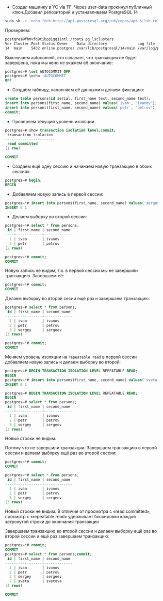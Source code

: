 

- Создал машинку в YC via TF. Через user-data прокинул публичный ключ.Добавил репозиторий и устанавливаем PostgreSQL 14
```bash
sudo sh -c 'echo "deb http://apt.postgresql.org/pub/repos/apt $(lsb_release -cs)-pgdg main" > /etc/apt/sources.list.d/pgdg.list' && wget --quiet -O - https://www.postgresql.org/media/keys/ACCC4CF8.asc | sudo apt-key add - && sudo apt-get update && sudo apt-get -y install postgresql-14
```
Проверяем:
```bash
postgres@fhmvfd9tibpp1gg11ntl:/root$ pg_lsclusters
Ver Cluster Port Status Owner    Data directory              Log file
14  main    5432 online postgres /var/lib/postgresql/14/main /var/log/postgresql/postgresql-14-main.log
```
Выключаем autocommit, это означает, что транзакция не будет завершена, пока мы явно не укажем её окончание:
```SQL
postgres=# \set AUTOCOMMIT OFF
postgres=# \echo :AUTOCOMMIT
OFF
```
- Создаём таблицу, наполняем её данными и делаем фиксацию:
```SQL
create table persons(id serial, first_name text, second_name text);
insert into persons(first_name, second_name) values('ivan', 'ivanov');
insert into persons(first_name, second_name) values('petr', 'petrov');
commit;
```
- Проверяем текущий уровень изоляции:
```SQL
postgres=# show transaction isolation level;commit;
 transaction_isolation
-----------------------
 read committed
(1 row)

COMMIT

```
- Создаём ещё одну сессию и начинаем новую транзакцию в обоих сессиях:
```SQL
postgres=# begin;
BEGIN
```
- Добавляем новую запись в первой сессии:
```SQL
postgres=*# insert into persons(first_name, second_name) values('sergey', 'sergeev');
INSERT 0 1
```
- Делаем выборку во второй сессии:
```SQL
postgres=*# select * from persons;
 id | first_name | second_name
----+------------+-------------
  1 | ivan       | ivanov
  2 | petr       | petrov
(2 rows)

postgres=*# commit;
COMMIT
```
Новую запись не видим, т.к. в первой сессии мы не завершили транзакцию. Завершаем её:
```SQL
postgres=*# commit;
COMMIT
```
Делаем выборку во второй сесии ещё раз и завершаем транзакцию:
```SQL
postgres=# select * from persons;
 id | first_name | second_name
----+------------+-------------
  1 | ivan       | ivanov
  2 | petr       | petrov
  3 | sergey     | sergeev
(3 rows)

postgres=*# commit;
COMMIT
```

Меняем уровень изоляции на ```repeatable read```
в первой сессии добавляем новую запись и делаем выборку во второй:
```SQL
postgres=# BEGIN TRANSACTION ISOLATION LEVEL REPEATABLE READ;
BEGIN
postgres=*# insert into persons(first_name, second_name) values('sveta', 'svetova');
INSERT 0 1

postgres=# BEGIN TRANSACTION ISOLATION LEVEL REPEATABLE READ;
BEGIN
postgres=# select * from persons;
 id | first_name | second_name
----+------------+-------------
  1 | ivan       | ivanov
  2 | petr       | petrov
  3 | sergey     | sergeev
(3 rows)
```
Новый строки не видим.

Потому что не завершили транзакции.
Завершаем транзакцию в первой сессии и делаем выборку ещё раз во второй сессии:
```SQL
postgres=*# commit;
COMMIT

postgres=*# select * from persons;
 id | first_name | second_name
----+------------+-------------
  1 | ivan       | ivanov
  2 | petr       | petrov
  3 | sergey     | sergeev
(3 rows)
```
Новый строки не видим.
В отличие от просмотра с «read committed», просмотр с «repeatable read» удерживает блокировки каждой затронутой строки до окончания транзакции

Завершаем транзакцию во второй сессии и делаем выборку ещё раз во второй сессии и ещё раз завершаем транзакцию:
```SQL
postgres=*# commit;
COMMIT
postgres=# select * from persons;commit;
 id | first_name | second_name
----+------------+-------------
  1 | ivan       | ivanov
  2 | petr       | petrov
  3 | sergey     | sergeev
  7 | sveta      | svetova
(4 rows)

COMMIT
```
